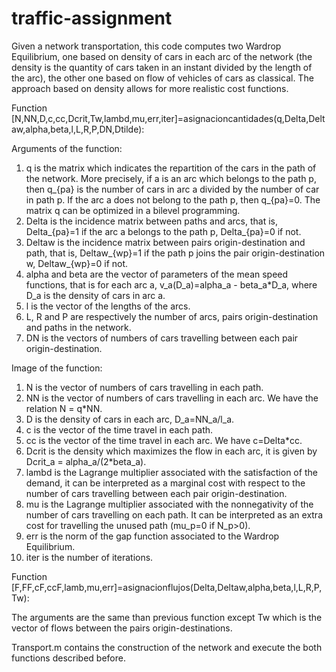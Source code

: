 # traffic-assignment

Given a network transportation, this code computes two Wardrop Equilibrium, one based on density of cars in each arc of the network (the density is the quantity of 
cars taken in an instant divided by the length of the arc), the other one based on flow of vehicles of cars as classical. The approach based on density allows 
for more realistic cost functions. 

Function [N,NN,D,c,cc,Dcrit,Tw,lambd,mu,err,iter]=asignacioncantidades(q,Delta,Deltaw,alpha,beta,l,L,R,P,DN,Dtilde):

Arguments of the function:
1) q is the matrix which indicates the repartition of the cars in the path of the network. More precisely, if a is an arc which belongs to the path p, then q_{pa} is the number of cars in arc a divided by the number of car in path p. If the arc a does not belong to the path p, then q_{pa}=0. The matrix q can be optimized in a bilevel programming.
2) Delta is the incidence matrix between paths and arcs, that is, Delta_{pa}=1 if the arc a belongs to the path p, Delta_{pa}=0 if not.
3) Deltaw is the incidence matrix between pairs origin-destination and path, that is, Deltaw_{wp}=1 if the path p joins the pair origin-destination w, Deltaw_{wp}=0 if not.
4) alpha and beta are the vector of parameters of the mean speed functions, that is for each arc a, v_a(D_a)=alpha_a - beta_a*D_a, where D_a is the density of cars in arc a. 
5) l is the vector of the lengths of the arcs.
6) L, R and P are respectively the number of arcs, pairs origin-destination and paths in the network.
7) DN is the vectors of numbers of cars travelling between each pair origin-destination.

Image of the function:
1) N is the vector of numbers of cars travelling in each path.
2) NN is the vector of numbers of cars travelling in each arc. We have the relation N = q*NN.
3) D is the density of cars in each arc, D_a=NN_a/l_a.
4) c is the vector of the time travel in each path.
5) cc is the vector of the time travel in each arc. We have c=Delta*cc.
6) Dcrit is the density which maximizes the flow in each arc, it is given by Dcrit_a = alpha_a/(2*beta_a).
7) lambd is the Lagrange multiplier associated with the satisfaction of the demand, it can be interpreted as a marginal cost with respect to the number of cars travelling between each pair origin-destination.
8) mu is the Lagrange multiplier associated with the nonnegativity of the number of cars travelling on each path. It can be interpreted as an extra cost for travelling the unused path (mu_p=0 if N_p>0).
9) err is the norm of the gap function associated to the Wardrop Equilibrium.
10) iter is the number of iterations.

Function [F,FF,cF,ccF,lamb,mu,err]=asignacionflujos(Delta,Deltaw,alpha,beta,l,L,R,P,Tw):

The arguments are the same than previous function except Tw which is the vector of flows between the pairs origin-destinations.

Transport.m contains the construction of the network and execute the both functions described before.

